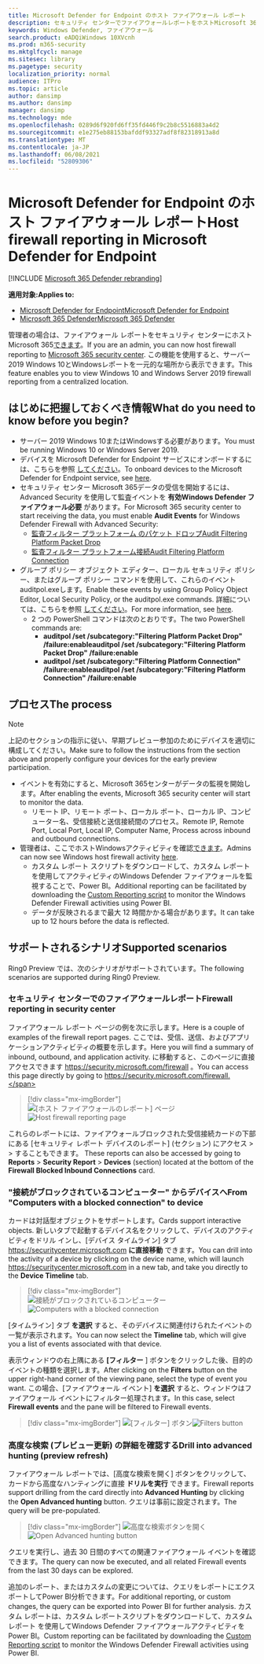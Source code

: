 ```yaml
---
title: Microsoft Defender for Endpoint のホスト ファイアウォール レポート
description: セキュリティ センターでファイアウォールレポートをホストMicrosoft 365表示します。
keywords: Windows Defender, ファイアウォール
search.product: eADQiWindows 10XVcnh
ms.prod: m365-security
ms.mktglfcycl: manage
ms.sitesec: library
ms.pagetype: security
localization_priority: normal
audience: ITPro
ms.topic: article
author: dansimp
ms.author: dansimp
manager: dansimp
ms.technology: mde
ms.openlocfilehash: 0289d6f920fd6ff35fd446f9c2b8c5516883a4d2
ms.sourcegitcommit: e1e275eb88153bafddf93327adf8f82318913a8d
ms.translationtype: MT
ms.contentlocale: ja-JP
ms.lasthandoff: 06/08/2021
ms.locfileid: "52809306"
---
```

# <a name="host-firewall-reporting-in-microsoft-defender-for-endpoint"></a><span data-ttu-id="d2e95-104">Microsoft Defender for Endpoint のホスト ファイアウォール レポート</span><span class="sxs-lookup"><span data-stu-id="d2e95-104">Host firewall reporting in Microsoft Defender for Endpoint</span></span>

[!INCLUDE [Microsoft 365 Defender rebranding](../../includes/microsoft-defender.md)]

<span data-ttu-id="d2e95-105">**適用対象:**</span><span class="sxs-lookup"><span data-stu-id="d2e95-105">**Applies to:**</span></span>
- [<span data-ttu-id="d2e95-106">Microsoft Defender for Endpoint</span><span class="sxs-lookup"><span data-stu-id="d2e95-106">Microsoft Defender for Endpoint</span></span>](https://go.microsoft.com/fwlink/p/?linkid=2154037)
- [<span data-ttu-id="d2e95-107">Microsoft 365 Defender</span><span class="sxs-lookup"><span data-stu-id="d2e95-107">Microsoft 365 Defender</span></span>](https://go.microsoft.com/fwlink/?linkid=2118804)

<span data-ttu-id="d2e95-108">管理者の場合は、ファイアウォール レポートをセキュリティ センターにホストMicrosoft 365[できます](https://security.microsoft.com)。</span><span class="sxs-lookup"><span data-stu-id="d2e95-108">If you are an admin, you can now host firewall reporting to [Microsoft 365 security center](https://security.microsoft.com).</span></span> <span data-ttu-id="d2e95-109">この機能を使用すると、サーバー 2019 Windows 10とWindowsレポートを一元的な場所から表示できます。</span><span class="sxs-lookup"><span data-stu-id="d2e95-109">This feature enables you to view Windows 10 and Windows Server 2019 firewall reporting from a centralized location.</span></span> 

## <a name="what-do-you-need-to-know-before-you-begin"></a><span data-ttu-id="d2e95-110">はじめに把握しておくべき情報</span><span class="sxs-lookup"><span data-stu-id="d2e95-110">What do you need to know before you begin?</span></span> 

- <span data-ttu-id="d2e95-111">サーバー 2019 Windows 10またはWindowsする必要があります。</span><span class="sxs-lookup"><span data-stu-id="d2e95-111">You must be running Windows 10 or Windows Server 2019.</span></span>
- <span data-ttu-id="d2e95-112">デバイスを Microsoft Defender for Endpoint サービスにオンボードするには、こちらを参照 [してください](onboard-configure.md)。</span><span class="sxs-lookup"><span data-stu-id="d2e95-112">To onboard devices to the Microsoft Defender for Endpoint service, see [here](onboard-configure.md).</span></span> 
- <span data-ttu-id="d2e95-113">セキュリティ センター Microsoft 365データの受信を開始するには、Advanced Security を使用して監査イベントを **有効Windows Defender ファイアウォール必要** があります。</span><span class="sxs-lookup"><span data-stu-id="d2e95-113">For Microsoft 365 security center to start receiving the data, you must enable **Audit Events** for Windows Defender Firewall with Advanced Security:</span></span> 
    - [<span data-ttu-id="d2e95-114">監査フィルター プラットフォーム のパケット ドロップ</span><span class="sxs-lookup"><span data-stu-id="d2e95-114">Audit Filtering Platform Packet Drop</span></span>](/windows/security/threat-protection/auditing/audit-filtering-platform-packet-drop)
    - [<span data-ttu-id="d2e95-115">監査フィルター プラットフォーム接続</span><span class="sxs-lookup"><span data-stu-id="d2e95-115">Audit Filtering Platform Connection</span></span>](/windows/security/threat-protection/auditing/audit-filtering-platform-connection) 
- <span data-ttu-id="d2e95-116">グループ ポリシー オブジェクト エディター、ローカル セキュリティ ポリシー、またはグループ ポリシー コマンドを使用して、これらのイベントauditpol.exeします。</span><span class="sxs-lookup"><span data-stu-id="d2e95-116">Enable these events by using Group Policy Object Editor, Local Security Policy, or the auditpol.exe commands.</span></span> <span data-ttu-id="d2e95-117">詳細については、こちらを参照 [してください](/windows/win32/fwp/auditing-and-logging)。</span><span class="sxs-lookup"><span data-stu-id="d2e95-117">For more information, see [here](/windows/win32/fwp/auditing-and-logging).</span></span> 
    - <span data-ttu-id="d2e95-118">2 つの PowerShell コマンドは次のとおりです。</span><span class="sxs-lookup"><span data-stu-id="d2e95-118">The two PowerShell commands are:</span></span>
        - <span data-ttu-id="d2e95-119">**auditpol /set /subcategory:"Filtering Platform Packet Drop" /failure:enable**</span><span class="sxs-lookup"><span data-stu-id="d2e95-119">**auditpol /set /subcategory:"Filtering Platform Packet Drop" /failure:enable**</span></span> 
        - <span data-ttu-id="d2e95-120">**auditpol /set /subcategory:"Filtering Platform Connection" /failure:enable**</span><span class="sxs-lookup"><span data-stu-id="d2e95-120">**auditpol /set /subcategory:"Filtering Platform Connection" /failure:enable**</span></span> 

## <a name="the-process"></a><span data-ttu-id="d2e95-121">プロセス</span><span class="sxs-lookup"><span data-stu-id="d2e95-121">The process</span></span>
> [!NOTE]
> <span data-ttu-id="d2e95-122">上記のセクションの指示に従い、早期プレビュー参加のためにデバイスを適切に構成してください。</span><span class="sxs-lookup"><span data-stu-id="d2e95-122">Make sure to follow the instructions from the section above and properly configure your devices for the early preview participation.</span></span>

- <span data-ttu-id="d2e95-123">イベントを有効にすると、Microsoft 365センターがデータの監視を開始します。</span><span class="sxs-lookup"><span data-stu-id="d2e95-123">After enabling the events, Microsoft 365 security center will start to monitor the data.</span></span>
    - <span data-ttu-id="d2e95-124">リモート IP、リモート ポート、ローカル ポート、ローカル IP、コンピューター名、受信接続と送信接続間のプロセス。</span><span class="sxs-lookup"><span data-stu-id="d2e95-124">Remote IP, Remote Port, Local Port, Local IP, Computer Name, Process across inbound and outbound connections.</span></span>
- <span data-ttu-id="d2e95-125">管理者は、ここでホストWindowsアクティビティを確認[できます](https://security.microsoft.com/firewall)。</span><span class="sxs-lookup"><span data-stu-id="d2e95-125">Admins can now see Windows host firewall activity [here](https://security.microsoft.com/firewall).</span></span>
    - <span data-ttu-id="d2e95-126">カスタム レポート スクリプトをダウンロードして、[](https://github.com/microsoft/MDATP-PowerBI-Templates/tree/master/Firewall)カスタム レポートを使用してアクティビティのWindows Defender ファイアウォールを監視することで、Power BI。</span><span class="sxs-lookup"><span data-stu-id="d2e95-126">Additional reporting can be facilitated by downloading the [Custom Reporting script](https://github.com/microsoft/MDATP-PowerBI-Templates/tree/master/Firewall) to monitor the Windows Defender Firewall activities using Power BI.</span></span> 
    - <span data-ttu-id="d2e95-127">データが反映されるまで最大 12 時間かかる場合があります。</span><span class="sxs-lookup"><span data-stu-id="d2e95-127">It can take up to 12 hours before the data is reflected.</span></span>

## <a name="supported-scenarios"></a><span data-ttu-id="d2e95-128">サポートされるシナリオ</span><span class="sxs-lookup"><span data-stu-id="d2e95-128">Supported scenarios</span></span>
<span data-ttu-id="d2e95-129">Ring0 Preview では、次のシナリオがサポートされています。</span><span class="sxs-lookup"><span data-stu-id="d2e95-129">The following scenarios are supported during Ring0 Preview.</span></span> 

### <a name="firewall-reporting-in-security-center"></a><span data-ttu-id="d2e95-130">セキュリティ センターでのファイアウォールレポート</span><span class="sxs-lookup"><span data-stu-id="d2e95-130">Firewall reporting in security center</span></span>

<span data-ttu-id="d2e95-131">ファイアウォール レポート ページの例を次に示します。</span><span class="sxs-lookup"><span data-stu-id="d2e95-131">Here is a couple of examples of the firewall report pages.</span></span> <span data-ttu-id="d2e95-132">ここでは、受信、送信、およびアプリケーションアクティビティの概要を示します。</span><span class="sxs-lookup"><span data-stu-id="d2e95-132">Here you will find a summary of inbound, outbound, and application activity.</span></span> <span data-ttu-id="d2e95-133">に移動すると、このページに直接アクセスできます https://security.microsoft.com/firewall 。</span><span class="sxs-lookup"><span data-stu-id="d2e95-133">You can access this page directly by going to https://security.microsoft.com/firewall.</span></span> 

> [!div class="mx-imgBorder"]
> <span data-ttu-id="d2e95-134">![[ホスト ファイアウォールのレポート] ページ](\images\host-firewall-reporting-page.png)</span><span class="sxs-lookup"><span data-stu-id="d2e95-134">![Host firewall reporting page](\images\host-firewall-reporting-page.png)</span></span>

<span data-ttu-id="d2e95-135">これらのレポートには、ファイアウォールブロックされた受信接続カードの下部にある [セキュリティ レポート デバイスのレポート] (セクション) にアクセス  >    >  することもできます。 </span><span class="sxs-lookup"><span data-stu-id="d2e95-135">These reports can also be accessed by going to **Reports** > **Security Report** > **Devices** (section) located at the bottom of the **Firewall Blocked Inbound Connections** card.</span></span>

### <a name="from-computers-with-a-blocked-connection-to-device"></a><span data-ttu-id="d2e95-136">"接続がブロックされているコンピューター" からデバイスへ</span><span class="sxs-lookup"><span data-stu-id="d2e95-136">From "Computers with a blocked connection" to device</span></span>

<span data-ttu-id="d2e95-137">カードは対話型オブジェクトをサポートします。</span><span class="sxs-lookup"><span data-stu-id="d2e95-137">Cards support interactive objects.</span></span> <span data-ttu-id="d2e95-138">新しいタブで起動するデバイス名をクリックして、デバイスのアクティビティをドリル インし、[デバイス タイムライン] タブ https://securitycenter.microsoft.com **に直接移動** できます。</span><span class="sxs-lookup"><span data-stu-id="d2e95-138">You can drill into the activity of a device by clicking on the device name, which will launch https://securitycenter.microsoft.com in a new tab, and take you directly to the **Device Timeline** tab.</span></span> 

> [!div class="mx-imgBorder"]
> <span data-ttu-id="d2e95-139">![接続がブロックされているコンピューター](\images\firewall-reporting-blocked-connection.png)</span><span class="sxs-lookup"><span data-stu-id="d2e95-139">![Computers with a blocked connection](\images\firewall-reporting-blocked-connection.png)</span></span>

<span data-ttu-id="d2e95-140">[タイムライン] タブ **を選択** すると、そのデバイスに関連付けられたイベントの一覧が表示されます。</span><span class="sxs-lookup"><span data-stu-id="d2e95-140">You can now select the **Timeline** tab, which will give you a list of events associated with that device.</span></span> 

<span data-ttu-id="d2e95-141">表示ウィンドウの右上隅にある **[フィルター** ] ボタンをクリックした後、目的のイベントの種類を選択します。</span><span class="sxs-lookup"><span data-stu-id="d2e95-141">After clicking on the **Filters** button on the upper right-hand corner of the viewing pane, select the type of event you want.</span></span> <span data-ttu-id="d2e95-142">この場合、[ファイアウォール イベント] **を選択** すると、ウィンドウはファイアウォール イベントにフィルター処理されます。</span><span class="sxs-lookup"><span data-stu-id="d2e95-142">In this case, select **Firewall events** and the pane will be filtered to Firewall events.</span></span> 

> [!div class="mx-imgBorder"]
> <span data-ttu-id="d2e95-143">![[フィルター] ボタン](\images\firewall-reporting-filters-button.png)</span><span class="sxs-lookup"><span data-stu-id="d2e95-143">![Filters button](\images\firewall-reporting-filters-button.png)</span></span>

### <a name="drill-into-advanced-hunting-preview-refresh"></a><span data-ttu-id="d2e95-144">高度な検索 (プレビュー更新) の詳細を確認する</span><span class="sxs-lookup"><span data-stu-id="d2e95-144">Drill into advanced hunting (preview refresh)</span></span>

<span data-ttu-id="d2e95-145">ファイアウォール レポートでは、[高度な検索を開く] ボタンをクリックして、カードから高度なハンティングに直接 **ドリルを実行** できます。</span><span class="sxs-lookup"><span data-stu-id="d2e95-145">Firewall reports support drilling from the card directly into **Advanced Hunting** by clicking the **Open Advanced hunting** button.</span></span> <span data-ttu-id="d2e95-146">クエリは事前に設定されます。</span><span class="sxs-lookup"><span data-stu-id="d2e95-146">The query will be pre-populated.</span></span> 

> [!div class="mx-imgBorder"]
> <span data-ttu-id="d2e95-147">![高度な検索ボタンを開く](\images\firewall-reporting-advanced-hunting.png)</span><span class="sxs-lookup"><span data-stu-id="d2e95-147">![Open Advanced hunting button](\images\firewall-reporting-advanced-hunting.png)</span></span>

<span data-ttu-id="d2e95-148">クエリを実行し、過去 30 日間のすべての関連ファイアウォール イベントを確認できます。</span><span class="sxs-lookup"><span data-stu-id="d2e95-148">The query can now be executed, and all related Firewall events from the last 30 days can be explored.</span></span> 

<span data-ttu-id="d2e95-149">追加のレポート、またはカスタムの変更については、クエリをレポートにエクスポートしてPower BI分析できます。</span><span class="sxs-lookup"><span data-stu-id="d2e95-149">For additional reporting, or custom changes, the query can be exported into Power BI for further analysis.</span></span> <span data-ttu-id="d2e95-150">カスタム レポートは、カスタム レポート[](https://github.com/microsoft/MDATP-PowerBI-Templates/tree/master/Firewall)スクリプトをダウンロードして、カスタム レポート を使用してWindows Defender ファイアウォールアクティビティをPower BI。</span><span class="sxs-lookup"><span data-stu-id="d2e95-150">Custom reporting can be facilitated by downloading the [Custom Reporting script](https://github.com/microsoft/MDATP-PowerBI-Templates/tree/master/Firewall) to monitor the Windows Defender Firewall activities using Power BI.</span></span> 

 